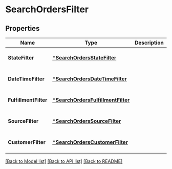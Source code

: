 # SearchOrdersFilter

## Properties

 Name                  | Type                                                                   | Description | Notes                        
-----------------------|------------------------------------------------------------------------|-------------|------------------------------
 **StateFilter**       | [***SearchOrdersStateFilter**](SearchOrdersStateFilter.md)             |             | [optional] [default to null] 
 **DateTimeFilter**    | [***SearchOrdersDateTimeFilter**](SearchOrdersDateTimeFilter.md)       |             | [optional] [default to null] 
 **FulfillmentFilter** | [***SearchOrdersFulfillmentFilter**](SearchOrdersFulfillmentFilter.md) |             | [optional] [default to null] 
 **SourceFilter**      | [***SearchOrdersSourceFilter**](SearchOrdersSourceFilter.md)           |             | [optional] [default to null] 
 **CustomerFilter**    | [***SearchOrdersCustomerFilter**](SearchOrdersCustomerFilter.md)       |             | [optional] [default to null] 

[[Back to Model list]](../README.md#documentation-for-models) [[Back to API list]](../README.md#documentation-for-api-endpoints) [[Back to README]](../README.md)

